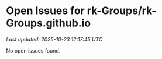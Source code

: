 # Open Issues for rk-Groups/rk-Groups.github.io

*Last updated: 2025-10-23 12:17:45 UTC*

No open issues found.
